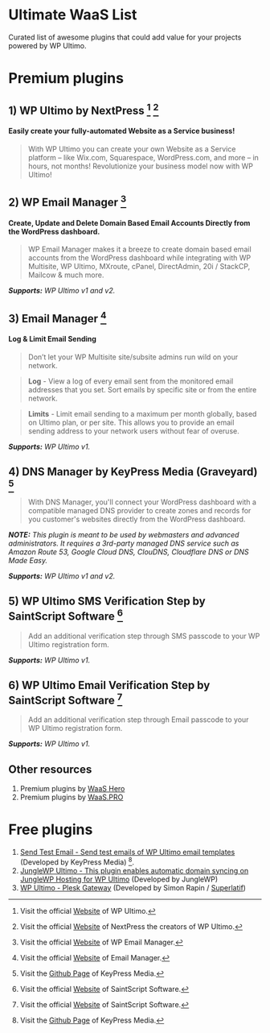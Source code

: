# Ultimate WaaS List

Curated list of awesome plugins that could add value for your projects powered by WP Ultimo.

# Premium plugins

## 1) WP Ultimo by NextPress [^1] [^2]

#### Easily create your fully-automated Website as a Service business!
> With WP Ultimo you can create your own Website as a Service platform – like Wix.com, Squarespace, WordPress.com, and more – in hours, not months! Revolutionize your business model now with WP Ultimo!

[^1]: Visit the official [Website](https://wpultimo.com) of WP Ultimo.
[^2]: Visit the official [Website](https://nextpress.co) of NextPress the creators of WP Ultimo.

## 2) WP Email Manager [^3]
#### Create, Update and Delete Domain Based Email Accounts Directly from the WordPress dashboard.
> WP Email Manager makes it a breeze to create domain based email accounts from the WordPress dashboard while integrating with WP Multisite, WP Ultimo, MXroute, cPanel, DirectAdmin, 20i / StackCP, Mailcow & much more.

_**Supports:** WP Ultimo v1 and v2._

[^3]: Visit the official [Website](https://wpemailmanager.com/) of WP Email Manager.

## 3) Email Manager [^4]
#### Log & Limit Email Sending
> Don’t let your WP Multisite site/subsite admins run wild on your network.

> **Log** - View a log of every email sent from the monitored email addresses that you set. Sort emails by specific site or from the entire network.

> **Limits** - Limit email sending to a maximum per month globally, based on Ultimo plan, or per site. This allows you to provide an email sending address to your network users without fear of overuse.

_**Supports:** WP Ultimo v1._

[^4]: Visit the official [Website](https://emailmanager.io/) of Email Manager.

## 4) DNS Manager by KeyPress Media (Graveyard) [^5]
> With DNS Manager, you'll connect your WordPress dashboard with a compatible managed DNS provider to create zones and records for you customer's websites directly from the WordPress dashboard.

_**NOTE:** This plugin is meant to be used by webmasters and advanced administrators. It requires a 3rd-party managed DNS service such as Amazon Route 53, Google Cloud DNS, ClouDNS, Cloudflare DNS or DNS Made Easy._

_**Supports:** WP Ultimo v1 and v2._

[^5]: Visit the [Github Page](https://github.com/keypress-media/) of KeyPress Media.

## 5) WP Ultimo SMS Verification Step by SaintScript Software [^6]
> Add an additional verification step through SMS passcode to your WP Ultimo registration form.

_**Supports:** WP Ultimo v1._

## 6) WP Ultimo Email Verification Step by SaintScript Software [^6]
> Add an additional verification step through Email passcode to your WP Ultimo registration form.

_**Supports:** WP Ultimo v1._

[^6]: Visit the official [Website](https://www.saintscript.com/plugins/) of SaintScript Software.

## Other resources

1) Premium plugins by [WaaS Hero](https://waashero.com/)
2) Premium plugins by [WaaS.PRO](https://waas-pro.com/)

# Free plugins

1) [Send Test Email - Send test emails of WP Ultimo email templates](https://github.com/keypress-media/kp-wu-test-emails) (Developed by KeyPress Media) [^5].
2) [JungleWP Ultimo - This plugin enables automatic domain syncing on JungleWP Hosting for WP Ultimo](https://wordpress.org/plugins/junglewpultimo/) (Developed by JungleWP)
3) [WP Ultimo - Plesk Gateway](https://github.com/superlatif-io/wpultimo-plesk-gateway) (Developed by Simon Rapin / [Superlatif](https://superlatif.io/))
